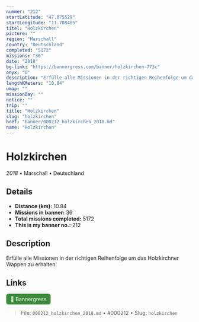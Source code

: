 ```yaml
---
nummer: "212"
startLatitude: "47.875529"
startLongitude: "11.708485"
titel: "Holzkirchen"
picture: ""
region: "Marschall"
country: "Deutschland"
completed: "5172"
missions: "36"
date: "2018"
bg-link: "https://bannergress.com/banner/holzkirchen-773c"
onyx: "0"
description: "Erfülle alle Missionen in der richtigen Reihenfolge um das Holzkirchner Wappen zu erhalten."
lengthKMeters: "10,84"
umap: ""
missionDay: ""
notice: ""
trip: ""
title: "Holzkirchen"
slug: "holzkirchen"
href: "banner/000212_holzkirchen_2018.md"
name: "Holzkirchen"
---
```

# Holzkirchen

*2018* • Marschall • Deutschland





## Details
- **Distance (km):** 10.84
- **Missions in banner:** 36
- **Total missions completed:** 5172
- **This is my banner no.:** 212



## Description
Erfülle alle Missionen in der richtigen Reihenfolge um das Holzkirchner Wappen zu erhalten.



## Links
<a href="https://bannergress.com/banner/holzkirchen-773c" target="_blank" style="display:inline-block;margin-right:8px;padding:6px 12px;background:#3c8b3c;color:#fff;text-decoration:none;border-radius:6px;">🔗 Bannergress</a>



> File: `000212_holzkirchen_2018.md`
> • #000212
> • Slug: `holzkirchen`
